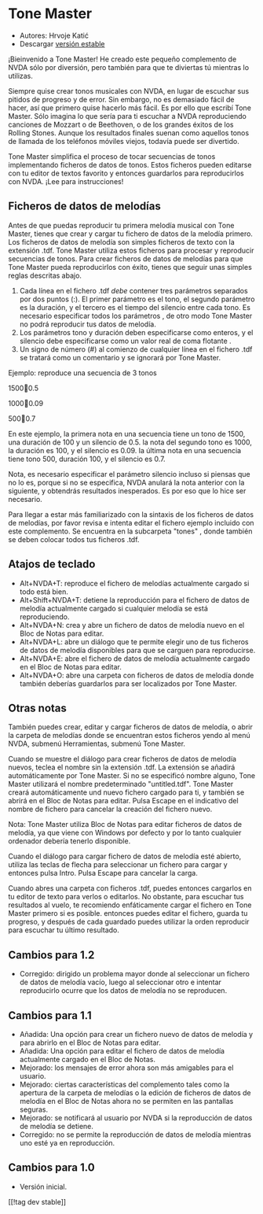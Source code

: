 # Tone Master #

* Autores: Hrvoje Katić
* Descargar [versión estable][1]

¡Bieinvenido a Tone Master! He creado este pequeño complemento de NVDA sólo
por diversión, pero también para que te diviertas tú mientras lo utilizas.

Siempre quise crear tonos musicales con NVDA, en lugar de escuchar sus
pitidos de progreso y de error. Sin embargo, no es demasiado fácil de hacer,
así que primero quise hacerlo más fácil. Es por ello que escribí Tone
Master. Sólo imagina lo que sería para ti escuchar a NVDA reproduciendo
canciones de Mozzart o de Beethoven, o de los grandes éxitos de los Rolling
Stones. Aunque los resultados finales suenan como aquellos tonos de llamada
de los teléfonos móviles viejos, todavía puede ser divertido.

Tone Master simplifica el proceso de tocar secuencias de tonos implementando
ficheros de datos de tonos. Estos ficheros pueden editarse con tu editor de
textos favorito y entonces guardarlos para reproducirlos con NVDA. ¡Lee para
instrucciones!

## Ficheros de datos de melodías

Antes de que puedas reproducir tu primera melodía musical con Tone Master,
tienes que crear y cargar tu fichero de datos de la melodía primero. Los
ficheros de datos de melodía son simples ficheros de texto con la extensión
.tdf. Tone Master utiliza estos ficheros para procesar y reproducir
secuencias de tonos. Para crear ficheros de datos de melodías para que Tone
Master pueda reproducirlos con éxito, tienes que seguir unas simples reglas
descritas abajo.

1. Cada línea en el fichero .tdf *debe* contener  tres parámetros separados
   por dos puntos (:). El primer parámetro es el tono, el segundo parámetro
   es la duración, y el tercero es el tiempo del silencio entre cada
   tono. Es necesario especificar todos los parámetros , de otro modo Tone
   Master no podrá reproducir tus datos de melodía.
2. Los parámetros tono y duración  deben especificarse como enteros, y el
   silencio debe especificarse como un valor real de coma flotante .
3. Un signo de número (#) al comienzo de cualquier línea en el fichero .tdf
   se tratará como un comentario y se ignorará por Tone Master.

Ejemplo: reproduce una secuencia de 3 tonos

1500:100:0.5

1000:100:0.09

500:100:0.7

En este ejemplo, la primera nota en una secuencia tiene un tono de 1500, una
duración de 100 y un silencio de 0.5. la nota del segundo tono es 1000, la
duración es 100, y el silencio es 0.09. la última nota en una secuencia
tiene tono 500, duración 100, y el silencio es 0.7.

Nota, es necesario especificar el parámetro silencio incluso si piensas que
no lo es, porque si no se especifica, NVDA anulará la nota anterior con la
siguiente, y obtendrás resultados inesperados. Es por eso que lo hice ser
necesario.

Para llegar a estar más familiarizado con la sintaxis de los ficheros de
datos de melodías, por favor revisa e intenta editar el fichero ejemplo
incluido con este complemento. Se encuentra en la subcarpeta "tones" , donde
también se deben colocar todos tus ficheros .tdf.

## Atajos de teclado

* Alt+NVDA+T: reproduce el fichero de melodías actualmente cargado si todo
  está bien.
* Alt+Shift+NVDA+T: detiene la reproducción para el fichero de datos de
  melodía actualmente cargado si cualquier melodía se está reproduciendo.
* Alt+NVDA+N: crea y abre un fichero de datos de melodía nuevo en el Bloc de
  Notas para editar.
* Alt+NVDA+L: abre un diálogo que te permite elegir uno de tus ficheros de
  datos de melodía disponibles para que se carguen para reproducirse.
* Alt+NVDA+E: abre el fichero de datos de melodía actualmente cargado en el
  Bloc de Notas para editar.
* Alt+NVDA+O: abre una carpeta con ficheros de datos de melodía donde
  también deberías guardarlos para ser localizados por Tone Master.

## Otras notas

También puedes crear, editar y cargar ficheros de datos de melodía, o abrir
la carpeta de melodías donde se encuentran estos ficheros yendo al menú
NVDA, submenú Herramientas, submenú Tone Master.

Cuando se muestre el diálogo para crear ficheros de datos de melodía nuevos,
teclea el nombre sin la extensión .tdf. La extensión se añadirá
automáticamente por Tone Master. Si no se especificó nombre alguno, Tone
Master utilizará el nombre predeterminado "untitled.tdf". Tone Master creará
automáticamente und nuevo fichero cargado para ti, y también se abrirá en el
Bloc de Notas para editar. Pulsa Escape en el indicativo del nombre de
fichero para cancelar la creación del fichero nuevo.

Nota: Tone Master utiliza Bloc de Notas para editar ficheros de datos de
melodía, ya que viene con Windows por defecto y por lo tanto cualquier
ordenador debería tenerlo disponible.

Cuando el diálogo para cargar fichero de datos de melodía esté abierto,
utiliza las teclas de flecha para seleccionar un fichero para cargar y
entonces pulsa Intro. Pulsa Escape para cancelar la carga.

Cuando abres una carpeta con ficheros .tdf, puedes entonces cargarlos en tu
editor de texto para verlos o editarlos. No obstante, para escuchar tus
resultados al vuelo, te recomiendo enfáticamente cargar el fichero en Tone
Master primero si es posible. entonces puedes editar el fichero, guarda tu
progreso, y después de cada guardado puedes utilizar la orden reproducir
para escuchar tu último resultado.

## Cambios para 1.2

* Corregido: dirigido un problema mayor donde al seleccionar un fichero de
  datos de melodía vacío, luego al seleccionar otro e intentar reproducirlo
  ocurre que los datos de melodía no se reproducen.

## Cambios para 1.1

* Añadida: Una opción para crear un fichero nuevo de datos de melodía y para
  abrirlo en el Bloc de Notas para editar.
* Añadida: Una opción para editar el fichero de datos de melodía actualmente
  cargado en el Bloc de Notas.
* Mejorado: los mensajes de error ahora son más amigables para el usuario.
* Mejorado: ciertas características del complemento tales como la apertura
  de la carpeta de melodías o la edición de ficheros de datos de melodía en
  el Bloc de Notas ahora no se permiten en las pantallas seguras.
* Mejorado: se notificará al usuario por NVDA si la reproducción de datos de
  melodía se detiene.
* Corregido: no se permite la reproducción de datos de melodía mientras uno
  esté ya en reproducción.

## Cambios para 1.0

* Versión inicial.

[[!tag dev stable]]

[1]: http://addons.nvda-project.org/files/get.php?file=tmast
